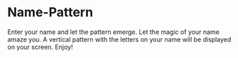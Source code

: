 # Name-Pattern
Enter your name and let the pattern emerge.
Let the magic of your name amaze you. A vertical pattern with the letters on your name will be displayed on your screen. Enjoy!
